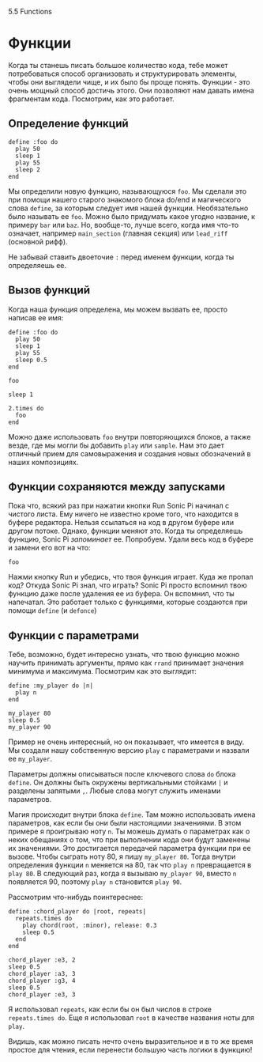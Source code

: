 5.5 Functions

# Функции

Когда ты станешь писать большое количество кода, тебе может потребоваться способ
организовать и структурировать элементы, чтобы они выглядели чище, и их было бы
проще понять. Функции - это очень мощный способ достичь этого. Они позволяют нам
давать имена фрагментам кода. Посмотрим, как это работает.

## Определение функций

```
define :foo do
  play 50
  sleep 1
  play 55
  sleep 2
end
```

Мы определили новую функцию, называющуюся `foo`. Мы сделали это при помощи нашего
старого знакомого блока do/end и магического слова `define`, за которым следует
имя нашей функции. Необязательно было называть ее `foo`. Можно было придумать какое
угодно название, к примеру `bar` или `baz`. Но, вообще-то, лучше всего, когда имя
что-то означает, например `main_section` (главная секция) или `lead_riff` (основной
рифф).

Не забывай ставить двоеточие `:` перед именем функции, когда ты определяешь ее.

## Вызов функций

Когда наша функция определена, мы можем вызвать ее, просто написав ее имя:

```
define :foo do
  play 50
  sleep 1
  play 55
  sleep 0.5
end

foo

sleep 1

2.times do
  foo
end
```

Можно даже использовать `foo` внутри повторяющихся блоков, а также везде, где мы
могли бы добавить `play` или `sample`. Нам это дает отличный прием для самовыражения
и создания новых обозначений в наших композициях.

## Функции сохраняются между запусками

Пока что, всякий раз при нажатии кнопки Run Sonic Pi начинал с чистого листа. Ему
ничего не известно кроме того, что находится в буфере редактора. Нельзя ссылаться
на код в другом буфере или другом потоке. Однако, функции меняют это. Когда ты
определяешь функцию, Sonic Pi *запоминает* ее. Попробуем. Удали весь код в буфере
и замени его вот на что:

```
foo
```

Нажми кнопку Run и убедись, что твоя функция играет. Куда же пропал код? Откуда
Sonic Pi знал, что играть? Sonic Pi просто вспомнил твою функцию даже после удаления
ее из буфера. Он вспомнил, что ты напечатал. Это работает только с функциями, которые
создаются при помощи `define` (и `defonce`)

## Функции с параметрами

Тебе, возможно, будет интересно узнать, что твою функцию можно научить принимать
аргументы, прямо как `rrand` принимает значения минимума и максимума. Посмотрим
как это выглядит:

```
define :my_player do |n|
  play n
end

my_player 80
sleep 0.5
my_player 90
```

Пример не очень интересный, но он показывает, что имеется в виду. Мы создали
нашу собственную версию `play` с параметрами и назвали ее `my_player`.

Параметры должны описываться после ключевого слова `do` блока `define`. Он должны
быть окружены вертикальными стойками `|` и разделены запятыми `,`. Любые слова
могут служить именами параметров.

Магия происходит внутри блока `define`. Там можно использовать имена параметров,
как если бы они были настоящими значениями. В этом примере я проигрываю ноту `n`.
Ты можешь думать о параметрах как о неких обещаниях о том, что при выполнении кода
они будут заменены их значениями. Это достигается передачей параметра функции при
ее вызове. Чтобы сыграть ноту 80, я пишу `my_player 80`. Тогда внутри определения
функции `n` меняется на 80, так что `play n` превращается в `play 80`. В следующий
раз, когда я вызываю `my_player 90`, вместо `n` появляется 90, поэтому `play n`
становится `play 90`.

Рассмотрим что-нибудь поинтереснее:

```
define :chord_player do |root, repeats|
  repeats.times do
    play chord(root, :minor), release: 0.3
    sleep 0.5
  end
end

chord_player :e3, 2
sleep 0.5
chord_player :a3, 3
chord_player :g3, 4
sleep 0.5
chord_player :e3, 3

```

Я использовал `repeats`, как если бы он был числов в строке `repeats.times do`.
Еще я использовал `root` в качестве названия ноты для `play`.

Видишь, как можно писать нечто очень выразительное и в то же время простое для
чтения, если перенести большую часть логики в функцию!
